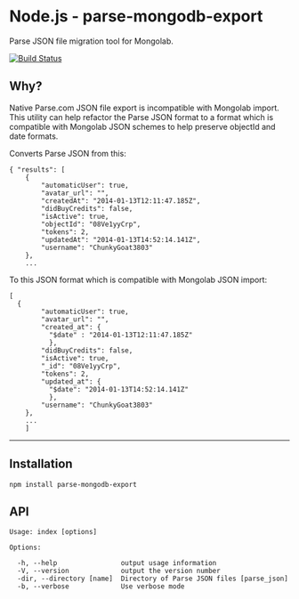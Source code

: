 Node.js - parse-mongodb-export
==============================

Parse JSON file migration tool for Mongolab.

[![Build Status](https://travis-ci.org/moflo/parse-mongodb-export.svg?branch=master)](https://travis-ci.org/moflo/parse-mongodb-export)

Why?
----

Native Parse.com JSON file export is incompatible with Mongolab import. This utility can help refactor the Parse JSON format to a format which is compatible with Mongolab JSON schemes to help preserve objectId and date formats.

Converts Parse JSON from this:

    { "results": [
    	{
            "automaticUser": true,
            "avatar_url": "",
            "createdAt": "2014-01-13T12:11:47.185Z",
            "didBuyCredits": false,
            "isActive": true,
            "objectId": "08Ve1yyCrp",
            "tokens": 2,
            "updatedAt": "2014-01-13T14:52:14.141Z",
            "username": "ChunkyGoat3803"
        },
        ...


To this JSON format which is compatible with Mongolab JSON import:

    [
      {
            "automaticUser": true,
            "avatar_url": "",
            "created_at": {
              "$date" : "2014-01-13T12:11:47.185Z"
              },
            "didBuyCredits": false,
            "isActive": true,
            "_id": "08Ve1yyCrp",
            "tokens": 2,
            "updated_at": {
              "$date": "2014-01-13T14:52:14.141Z"
              },
            "username": "ChunkyGoat3803"
        },
        ...
        ]

___

Installation
------------

    npm install parse-mongodb-export



API
---

    Usage: index [options]

    Options:

      -h, --help                output usage information
      -V, --version             output the version number
      -dir, --directory [name]  Directory of Parse JSON files [parse_json]
      -b, --verbose             Use verbose mode
